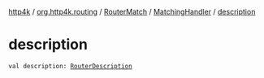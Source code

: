 [http4k](../../../index.md) / [org.http4k.routing](../../index.md) / [RouterMatch](../index.md) / [MatchingHandler](index.md) / [description](./description.md)

# description

`val description: `[`RouterDescription`](../../-router-description/index.md)